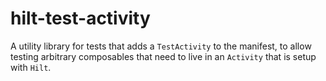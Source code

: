 # hilt-test-activity

A utility library for tests that adds a `TestActivity` to the manifest, to allow testing arbitrary
composables that need to live in an `Activity` that is setup with `Hilt`.
